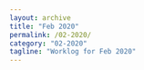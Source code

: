 ```yaml
---
layout: archive
title: "Feb 2020"
permalink: /02-2020/
category: "02-2020"
tagline: "Worklog for Feb 2020"
---
```

